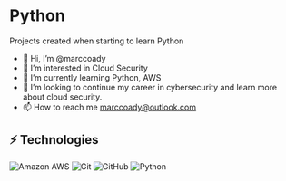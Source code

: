# Python
Projects created when starting to learn Python
- 👋 Hi, I’m @marccoady
- 👀 I’m interested in Cloud Security
- 🌱 I’m currently learning Python, AWS
- 💞️ I’m looking to continue my career in cybersecurity and learn more about cloud security.
- 📫 How to reach me marccoady@outlook.com

<!---
zaireali649/zaireali649 is a ✨ special ✨ repository because its `README.md` (this file) appears on your GitHub profile.
You can click the Preview link to take a look at your changes.
--->





## ⚡ Technologies

![Amazon AWS](https://img.shields.io/badge/Amazon%20AWS-232F3E?style=flat-square&logo=amazon-aws)
![Git](https://img.shields.io/badge/-Git-black?style=flat-square&logo=git)
![GitHub](https://img.shields.io/badge/-GitHub-181717?style=flat-square&logo=github)
![Python](https://img.shields.io/badge/-Python-black?style=flat-square&logo=Python)
